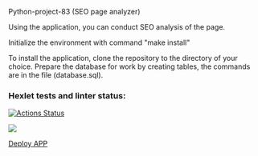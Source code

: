 Python-project-83 (SEO page analyzer)

Using the application, you can conduct SEO analysis of the page.

Initialize the environment with command "make install"

To install the application, clone the repository to the directory of your choice. Prepare the database for work by creating tables, the commands are in the file (database.sql).

### Hexlet tests and linter status:
[![Actions Status](https://github.com/WeibHai/python-project-83/workflows/hexlet-check/badge.svg)](https://github.com/WeibHai/python-project-83/actions)

<a href="https://codeclimate.com/github/WeibHai/python-project-83/maintainability"><img src="https://api.codeclimate.com/v1/badges/2c56adae486da2256747/maintainability" /></a>

[Deploy APP](xref:python-project-83-production-0301.up.railway.app)
